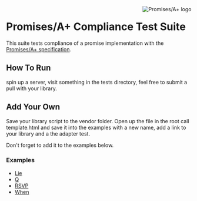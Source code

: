 <a href="http://promises-aplus.github.com/promises-spec">
    <img src="http://promises-aplus.github.com/promises-spec/assets/logo-small.png"
         align="right" alt="Promises/A+ logo" />
</a>

# Promises/A+ Compliance Test Suite

This suite tests compliance of a promise implementation with the [Promises/A+ specification][].

[Promises/A+ specification]: https://github.com/promises-aplus/promises-spec

## How To Run

spin up a server, visit something in the tests directory, feel free to submit a pull with your library.

## Add Your Own

Save your library script to the vendor folder. Open up the file in the root call template.html and save it into the examples with a new name, add a link to your library and a the adapter test.

Don't forget to add it to the examples below.

### Examples

- [Lie](http://calvinmetcalf.github.io/promises-tests/examples/lie.html)
- [Q](http://calvinmetcalf.github.io/promises-tests/examples/q.html)
- [RSVP](http://calvinmetcalf.github.io/promises-tests/examples/rsvp.html)
- [When](http://calvinmetcalf.github.io/promises-tests/examples/when.html)

